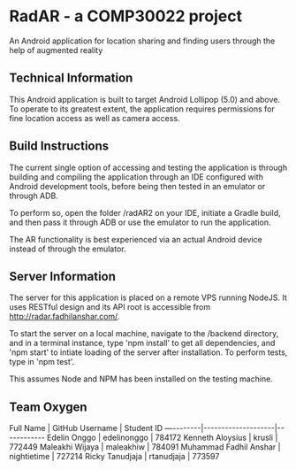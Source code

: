 # RadAR - a COMP30022 project
 An Android application for location sharing and finding users through the help of augmented reality
 
 ## Technical Information
 
 This Android application is built to target Android Lollipop (5.0) and above. To operate to its greatest extent, the application requires permissions for fine location access as well as camera access.
 
 ## Build Instructions
 
 The current single option of accessing and testing the application is through building and compiling the application through an IDE configured with Android development tools, before being then tested in an emulator or through ADB.
 
 To perform so, open the folder /radAR2 on your IDE, initiate a Gradle build, and then pass it through ADB or use the emulator to run the application. 
 
 The AR functionality is best experienced via an actual Android device instead of through the emulator.
 
## Server Information
The server for this application is placed on a remote VPS running NodeJS. It uses RESTful design and its API root is accessible from http://radar.fadhilanshar.com/.

To start the server on a local machine, navigate to the /backend directory, and in a terminal instance, type 'npm install' to get all dependencies, and 'npm start' to intiate loading of the server after installation. To perform tests, type in 'npm test'.

This assumes Node and NPM has been installed on the testing machine. 
 
 ## Team Oxygen
 
 Full Name | GitHub Username | Student ID 
 —--------|--------------------|------------
 Edelin Onggo | edelinonggo | 784172
 Kenneth Aloysius | krusli |  772449
 Maleakhi Wijaya | maleakhiw | 784091
 Muhammad Fadhil Anshar | nightietime | 727214
 Ricky Tanudjaja | rtanudjaja | 773597
